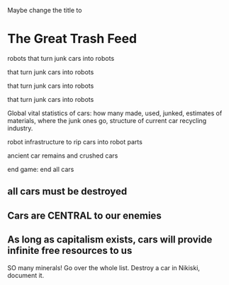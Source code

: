 Maybe change the title to 

# The Great Trash Feed

robots that turn junk cars into robots

that turn junk cars into robots

that turn junk cars into robots

that turn junk cars into robots


Global vital statistics of cars: how many made, used, junked, estimates of materials, where the junk ones go, structure of current car recycling industry. 

robot infrastructure to rip cars into robot parts

ancient car remains and crushed cars

end game: end all cars


## all cars must be destroyed

## Cars are CENTRAL to our enemies

## As long as capitalism exists, cars will provide infinite free resources to us

SO many minerals!  Go over the whole list.  Destroy a car in Nikiski, document it. 


